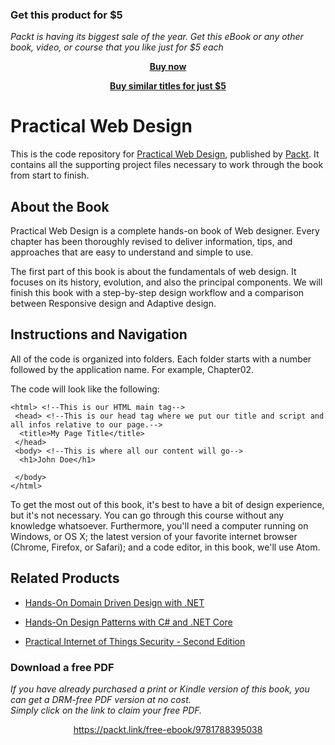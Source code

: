 
### Get this product for $5

<i>Packt is having its biggest sale of the year. Get this eBook or any other book, video, or course that you like just for $5 each</i>


<b><p align='center'>[Buy now](https://packt.link/9781788395038)</p></b>


<b><p align='center'>[Buy similar titles for just $5](https://subscription.packtpub.com/search)</p></b>


# Practical Web Design
This is the code repository for [Practical Web Design](https://www.packtpub.com/web-development/practical-web-design?utm_source=github&utm_medium=repository&utm_campaign=9781788395038), published by [Packt](https://www.packtpub.com/?utm_source=github). It contains all the supporting project files necessary to work through the book from start to finish.
## About the Book
Practical Web Design is a complete hands-on book of Web designer. Every chapter has been thoroughly revised to deliver information, tips, and approaches that are easy to understand and simple to use. 

The first part of this book is about the fundamentals of web design. It focuses on its history, evolution, and also the principal components. We will finish this book with a step-by-step design workflow and a comparison between Responsive design and Adaptive design.
## Instructions and Navigation
All of the code is organized into folders. Each folder starts with a number followed by the application name. For example, Chapter02.



The code will look like the following:
```
<html> <!--This is our HTML main tag-->
 <head> <!--This is our head tag where we put our title and script and all infos relative to our page.-->
  <title>My Page Title</title>
 </head>
 <body> <!--This is where all our content will go-->
  <h1>John Doe</h1>

 </body>
</html>
```

To get the most out of this book, it's best to have a bit of design experience, but it's not necessary. You can go through this course without any knowledge whatsoever.
Furthermore, you'll need a computer running on Windows, or OS X; the latest version of your favorite internet browser (Chrome, Firefox, or Safari); and a code editor, in this book, we'll use Atom.

## Related Products
* [Hands-On Domain Driven Design with .NET](https://www.packtpub.com/application-development/hands-domain-driven-design-net?utm_source=github&utm_medium=repository&utm_campaign=9781788834094)

* [Hands-On Design Patterns with C# and .NET Core](https://www.packtpub.com/application-development/hands-design-patterns-c-and-net-core?utm_source=github&utm_medium=repository&utm_campaign=9781789133646)

* [Practical Internet of Things Security - Second Edition](https://www.packtpub.com/hardware-and-creative/practical-internet-things-security-second-edition?utm_source=github&utm_medium=repository&utm_campaign=9781788625821)
### Download a free PDF

 <i>If you have already purchased a print or Kindle version of this book, you can get a DRM-free PDF version at no cost.<br>Simply click on the link to claim your free PDF.</i>
<p align="center"> <a href="https://packt.link/free-ebook/9781788395038">https://packt.link/free-ebook/9781788395038 </a> </p>